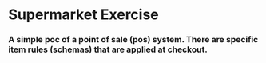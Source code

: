 # Supermarket Exercise

### A simple poc of a point of sale (pos) system. There are specific item rules (schemas) that are applied at checkout.